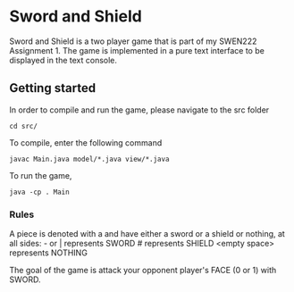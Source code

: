 # Sword and Shield
Sword and Shield is a two player game that is part of my SWEN222 Assignment 1. The game is implemented in a pure text interface to be displayed in the text console.

## Getting started
In order to compile and run the game, please navigate to the src folder
```
cd src/
```
To compile, enter the following command
```
javac Main.java model/*.java view/*.java
```
To run the game, 
```
java -cp . Main
```

### Rules
A piece is denoted with a <letter> and have either a sword or a shield or nothing, at all sides:
\- or \|        represents SWORD
\#             represents SHIELD
\<empty space> represents NOTHING

The goal of the game is attack your opponent player's FACE (0 or 1) with SWORD.